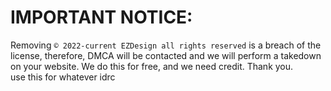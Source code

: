 # IMPORTANT NOTICE: <br>
Removing `© 2022-current EZDesign all rights reserved` is a breach of the license, therefore, DMCA will be contacted and we will perform a takedown on your website. We do this for free, and we need credit. Thank you.
<br>
use this for whatever idrc
